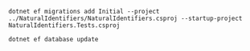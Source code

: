 `dotnet ef migrations add Initial --project ../NaturalIdentifiers/NaturalIdentifiers.csproj --startup-project NaturalIdentifiers.Tests.csproj`

 `dotnet ef database update`